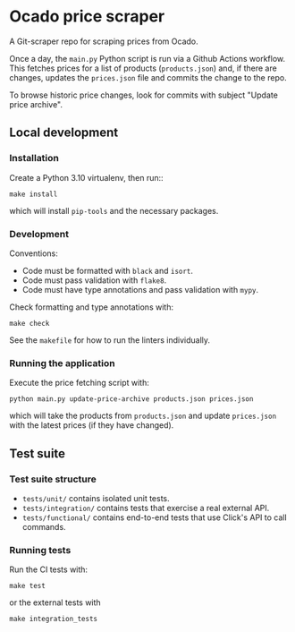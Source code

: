# Ocado price scraper

A Git-scraper repo for scraping prices from Ocado.

Once a day, the `main.py` Python script is run via a Github Actions workflow.
This fetches prices for a list of products (`products.json`) and, if there are
changes, updates the `prices.json` file and commits the change to the repo.

To browse historic price changes, look for commits with subject "Update price
archive".

## Local development

### Installation

Create a Python 3.10 virtualenv, then run::

    make install

which will install `pip-tools` and the necessary packages.

### Development

Conventions:

- Code must be formatted with `black` and `isort`.
- Code must pass validation with `flake8`.
- Code must have type annotations and pass validation with `mypy`.

Check formatting and type annotations with:

    make check

See the `makefile` for how to run the linters individually.

### Running the application

Execute the price fetching script with:

    python main.py update-price-archive products.json prices.json

which will take the products from `products.json` and update `prices.json` with
the latest prices (if they have changed).

## Test suite

### Test suite structure

- `tests/unit/` contains isolated unit tests.
- `tests/integration/` contains tests that exercise a real external API.
- `tests/functional/` contains end-to-end tests that use Click's API to call
  commands.

### Running tests

Run the CI tests with:

    make test

or the external tests with

    make integration_tests
